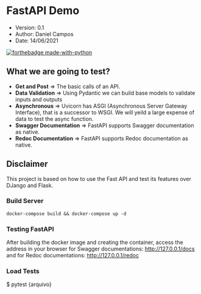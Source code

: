 # FastAPI Demo

- Version: 0.1
- Author: Daniel Campos
- Date: 14/06/2021

[![forthebadge made-with-python](http://ForTheBadge.com/images/badges/made-with-python.svg)](https://www.python.org/)

## What we are going to test?

- **Get and Post** => The basic calls of an API.
- **Data Validation** => Using Pydantic we can build base models to validate inputs and outputs
- **Asynchronous** => Uvicorn has ASGI (Asynchronous Server Gateway Interface), that is a successor to WSGI. We will yeild a large expense of data to test the async function.
- **Swagger Documentation** => FastAPI supports Swagger documentation as native.
- **Redoc Documentation** => FastAPI supports Redoc documentation as native.


## Disclaimer

This project is based on how to use the Fast API and test its features over DJango and Flask.

### Build Server

    docker-compose build && docker-compose up -d

### Testing FastAPI

After building the docker image and creating the container, access the address in your browser for Swagger documentations: http://127.0.0.1/docs and for Redoc documentations: http://127.0.0.1/redoc

### Load Tests

$ pytest {arquivo}